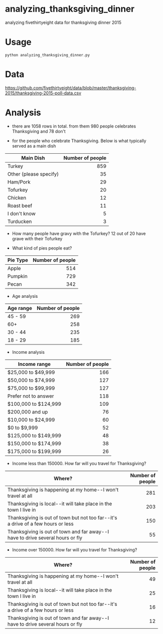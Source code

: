 # analyzing_thanksgiving_dinner
analyzing fivethirtyeight data for thanksgiving dinner  2015

# Usage
`python analyzing_thanksgiving_dinner.py`

# Data
https://github.com/fivethirtyeight/data/blob/master/thanksgiving-2015/thanksgiving-2015-poll-data.csv

# Analysis
- there are 1058 rows in total. from them 980 people celebrates Thanksgiving and 78 don't

- for the people who celebrate Thanksgiving. Below is what typically served as a main dish

|Main Dish|             Number of people|
|---------|-----------------------------:|
|Turkey                    |859|
|Other (please specify)     |35|
|Ham/Pork                   |29|
|Tofurkey                   |20|
|Chicken                    |12|
|Roast beef                 |11|
|I don't know                |5|
|Turducken                   |3|

- How many people have gravy with the Tofurkey?
12 out of 20 have grave with their Tofurkey

- What kind of pies people eat?

|Pie Type   |   Number of people|
|-----------|-------------------:|
|Apple      |514|
|Pumpkin    |729|
|Pecan      |342|

- Age analysis

|Age range| Number of people|
|---------|----------------:|
|45 - 59    |269|
|60+        |258|
|30 - 44    |235|
|18 - 29    |185|

- Income analysis

|Income range| Number of people|
|------------|-----------------:|
|$25,000 to $49,999      |166|
|$50,000 to $74,999      |127|
|$75,000 to $99,999      |127|
|Prefer not to answer    |118|
|$100,000 to $124,999    |109|
|$200,000 and up          |76|
|$10,000 to $24,999       |60|
|$0 to $9,999             |52|
|$125,000 to $149,999     |48|
|$150,000 to $174,999     |38|
|$175,000 to $199,999     |26|

- Income less than 150000. How far will you travel for Thanksgiving?

|Where?                                                                              | Number of people|
|------------------------------------------------------------------------------------|-----------------:|
|Thanksgiving is happening at my home--I won't travel at all                         |281|
|Thanksgiving is local--it will take place in the town I live in                     |203|
|Thanksgiving is out of town but not too far--it's a drive of a few hours or less    |150|
|Thanksgiving is out of town and far away--I have to drive several hours or fly       |55|

- Income over  150000. How far will you travel for Thanksgiving?

|Where?                                                                            | Number of people|
|----------------------------------------------------------------------------------|----------------:|
|Thanksgiving is happening at my home--I won't travel at all                         |49|
|Thanksgiving is local--it will take place in the town I live in                     |25|
|Thanksgiving is out of town but not too far--it's a drive of a few hours or less    |16|
|Thanksgiving is out of town and far away--I have to drive several hours or fly      |12|




